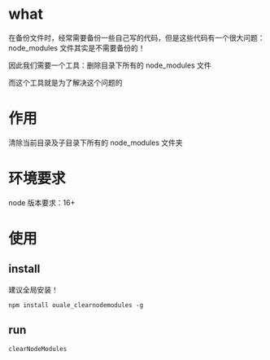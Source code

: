 # what

在备份文件时，经常需要备份一些自己写的代码，但是这些代码有一个很大问题：
node_modules 文件其实是不需要备份的！

因此我们需要一个工具：删除目录下所有的 node_modules 文件

而这个工具就是为了解决这个问题的

# 作用

清除当前目录及子目录下所有的 node_modules 文件夹

# 环境要求

node 版本要求：16+

# 使用

## install

建议全局安装！

```
npm install ouale_clearnodemodules -g
```

## run

```
clearNodeModules
```
